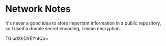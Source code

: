 # Network Notes

It's never a good idea to store important information in a public repository, so I used a double secret encoding, I mean encryption.

TGludXhDVEYhIQo=
